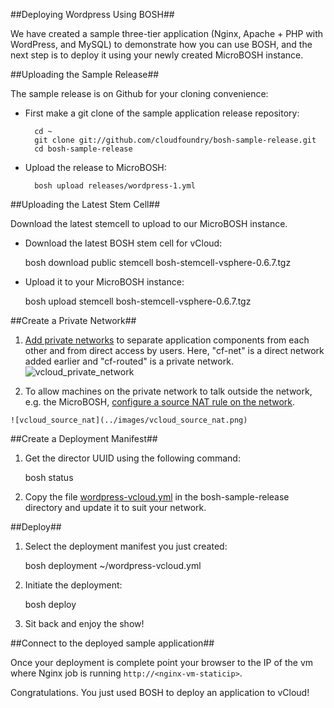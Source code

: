 ##Deploying Wordpress Using BOSH##

We have created a sample three-tier application (Nginx, Apache + PHP with WordPress, and MySQL) to demonstrate how you can use BOSH, and the next step is to deploy it using your newly created MicroBOSH instance.

##Uploading the Sample Release##

The sample release is on Github for your cloning convenience:

+ First make a git clone of the sample application release repository:

		cd ~
		git clone git://github.com/cloudfoundry/bosh-sample-release.git
		cd bosh-sample-release

+ Upload the release to MicroBOSH:

		bosh upload releases/wordpress-1.yml

##Uploading the Latest Stem Cell##

Download the latest stemcell to upload to our MicroBOSH instance.

   * Download the latest BOSH stem cell for vCloud:

		bosh download public stemcell bosh-stemcell-vsphere-0.6.7.tgz

   * Upload it to your MicroBOSH instance:

		bosh upload stemcell bosh-stemcell-vsphere-0.6.7.tgz

##Create a Private Network##

   1. [Add private networks](http://pubs.vmware.com/vcd-51/index.jsp?topic=%2Fcom.vmware.vcloud.admin.doc_51%2FGUID-6E69AF88-31E0-4DD8-A79E-E8E4B6F68878.html) to separate application components from each other and from direct access by users. Here, "cf-net" is a direct network added earlier and "cf-routed" is a private network.
	![vcloud_private_network](../images/vcloud_private_network.png)

   1. To allow machines on the private network to talk outside the network, e.g. the MicroBOSH, [configure a source NAT rule on the network](http://www.google.com/url?q=http%3A%2F%2Fpubs.vmware.com%2Fvcd-51%2Findex.jsp%3Ftopic%3D%252Fcom.vmware.vcloud.admin.doc_51%252FGUID-464E27A8-3238-4553-ABCF-77808D3A510D.html&sa=D&sntz=1&usg=AFQjCNGXS8KPBo_PsbMblK3bh835u_FFmg).

	![vcloud_source_nat](../images/vcloud_source_nat.png)

##Create a Deployment Manifest##

   1. Get the director UUID using the following command:

		bosh status

   2. Copy the file [wordpress-vcloud.yml](wordpress-vcloud.yml) in the bosh-sample-release directory and update it to suit your network.


##Deploy##

   1. Select the deployment manifest you just created:

		bosh deployment ~/wordpress-vcloud.yml

   1. Initiate the deployment:

		bosh deploy

   1. Sit back and enjoy the show!

##Connect to the deployed sample application##

Once your deployment is complete point your browser to the IP of the vm where Nginx job is running `http://<nginx-vm-staticip>`.

Congratulations. You just used BOSH to deploy an application to vCloud!
